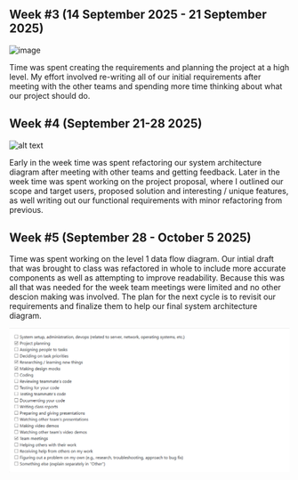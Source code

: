 ## Week #3 (14 September 2025 - 21 September 2025)

<img width="979" height="637" alt="image" src="https://github.com/user-attachments/assets/c538285e-de1c-4e63-8e7a-c6a1daa6e120" />

Time was spent creating the requirements and planning the project at a high level. My effort involved re-writing all of our initial requirements after meeting with the other teams and spending more time thinking about what our project should do.

## Week #4 (September 21-28 2025)

![alt text](<Screenshot 2025-09-28 083043-1.png>)

Early in the week time was spent refactoring our system architecture diagram after meeting with other teams and getting feedback. Later in the week time was spent working on the project proposal, where I outlined our scope and target users, proposed solution and interesting / unique features, as well writing out our functional requirements with minor refactoring from previous.

## Week #5 (September 28 - October 5 2025)

Time was spent working on the level 1 data flow diagram. Our intial draft that was brought to class was refactored in whole to include more accurate components as well as attempting to improve readability. Because this was all that was needed for the week team meetings were limited and no other descion making was involved. The plan for the next cycle is to revisit our requirements and finalize them to help our final system architecture diagram.

![Screenshot](week5_checklist.png)